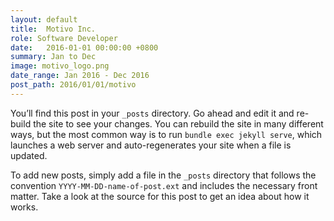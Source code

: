 ```yaml
---
layout: default
title:  Motivo Inc.
role: Software Developer
date:   2016-01-01 00:00:00 +0800
summary: Jan to Dec
image: motivo_logo.png
date_range: Jan 2016 - Dec 2016
post_path: 2016/01/01/motivo
---
```

You’ll find this post in your `_posts` directory. Go ahead and edit it and re-build the site to see your changes. You can rebuild the site in many different ways, but the most common way is to run `bundle exec jekyll serve`, which launches a web server and auto-regenerates your site when a file is updated.

To add new posts, simply add a file in the `_posts` directory that follows the convention `YYYY-MM-DD-name-of-post.ext` and includes the necessary front matter. Take a look at the source for this post to get an idea about how it works.

